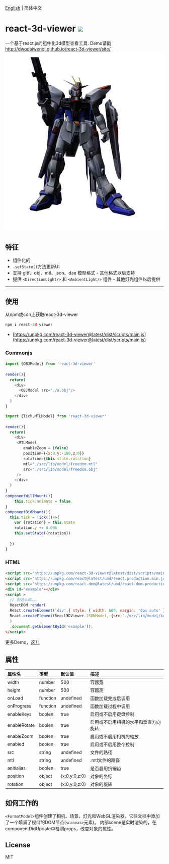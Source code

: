 [English](./README.EN.md) | 简体中文
# react-3d-viewer [![](https://img.shields.io/npm/v/react-3d-viewer.svg)](https://www.npmjs.com/package/react-3d-viewer) 
一个基于react.js的组件化3d模型查看工具. Demo请戳 http://dwqdaiwenqi.github.io/react-3d-viewer/site/
<img src="./preview.jpg" style="margin:0 auto;">
## 特征
* 组件化的
* `.setState()`方法更新UI
* 支持 gltf、obj、mtl、json、dae 模型格式 - 其他格式以后支持
* 提供 `<DirectionLight/>` 和 `<AmbientLight/>` 组件 - 其他灯光组件以后提供
---
## 使用
从npm或cdn上获取react-3d-viewer
```js
npm i react-3d-viewer
```
* [https://unpkg.com/react-3d-viewer@latest/dist/scripts/main.js](https://unpkg.com/react-3d-viewer@latest/dist/scripts/main.js)

### Commonjs
```js
import {OBJModel} from 'react-3d-viewer'

render(){
  return(
    <div>
      <OBJModel src="./a.obj"/>
    </div>
  )
}
```

```js
import {Tick,MTLModel} from 'react-3d-viewer'

render(){
  return(
    <div>
     <MTLModel 
        enableZoom = {false}
        position={{x:0,y:-100,z:0}}
        rotation={this.state.rotation}
        mtl="./src/lib/model/freedom.mtl"
        src="./src/lib/model/freedom.obj"
     />
    </div>
  )
}
componentWillMount(){
    this.tick.animate = false
}
componentDidMount(){
  this.tick = Tick(()=>{
    var {rotation} = this.state
    rotation.y += 0.005
    this.setState({rotation})

  })
}
```
### HTML
```html
<script src="https://unpkg.com/react-3d-viewer@latest/dist/scripts/main.js"></script>
<script src="https://unpkg.com/react@latest/umd/react.production.min.js"></script>
<script src="https://unpkg.com/react-dom@latest/umd/react-dom.production.min.js"></script>
<div id="example"></div>
<script >
  // 别这么做。。。
  ReactDOM.render(
  React.createElement('div',{ style: { width: 600, margin: '0px auto' } },
  React.createElement(React3DViewer.JSONModel, {src:'./src/lib/model/kapool.js'})
  )
  ,document.getElementById('example'));
</script>
```

更多Demo，[这儿](http://dwqdaiwenqi.github.io/react-3d-viewer/site/)

## 属性
| 属性名 | 类型  | 默认值  |  描述
| :------|:------|:------|:------
| width | number  | 500  | 容器宽 |
| height | number  | 500  | 容器高 |
| onLoad | function | undefined | 函数加载完成后调用 
| onProgress | function | undefined |  函数加载过程中调用 |
| enableKeys | boolen | true | 启用或不启用键盘控制 |
| enableRotate | boolen | true | 启用或不启用相机的水平和垂直方向旋转 |
| enableZoom | boolen | true | 启用或不启用相机的缩放 |
| enabled | boolen | true | 启用或不启用整个控制 |
| src | string | undefined | 文件的路径 |
| mtl | string | undefined | .mtl文件的路径 |
| anitialias | boolen | true | 是否启用抗锯齿 |
| position | object | {x:0,y:0,z:0} | 对象的坐标 |
| rotation | object | {x:0,y:0,z:0} | 对象的旋转 |


## 如何工作的
`<FormatModel>`组件创建了相机、场景、灯光和WebGL渲染器。它往文档中添加了一个填满了视口的DOM节点(`<canvas>`元素)。
内部scene是实时渲染的，在componentDidUpdate中检测props，改变对象的属性。

## License

MIT

